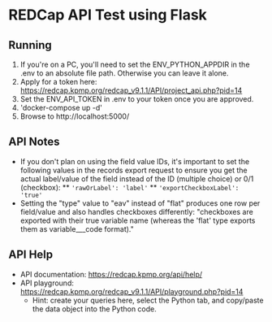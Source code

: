 # REDCap API Test using Flask

## Running
1. If you're on a PC, you'll need to set the ENV_PYTHON_APPDIR in the .env to an absolute file path. Otherwise you can leave it alone. 
2. Apply for a token here: https://redcap.kpmp.org/redcap_v9.1.1/API/project_api.php?pid=14
3. Set the ENV_API_TOKEN in .env to your token once you are approved.
2. 'docker-compose up -d'
3. Browse to http://localhost:5000/

## API Notes

* If you don't plan on using the field value IDs, it's important to set the following values in the records export request to ensure you get the actual label/value of the field instead of the ID (multiple choice) or 0/1 (checkbox):
 ** `'rawOrLabel': 'label'`
 ** `'exportCheckboxLabel': 'true'`
* Setting the "type" value to "eav" instead of "flat" produces one row per field/value and also handles checkboxes differently: "checkboxes are exported with their true variable name (whereas the 'flat' type exports them as variable___code format)."

## API Help

* API documentation: https://redcap.kpmp.org/api/help/
* API playground: https://redcap.kpmp.org/redcap_v9.1.1/API/playground.php?pid=14
  * Hint: create your queries here, select the Python tab, and copy/paste the data object into the Python code.
  
  

